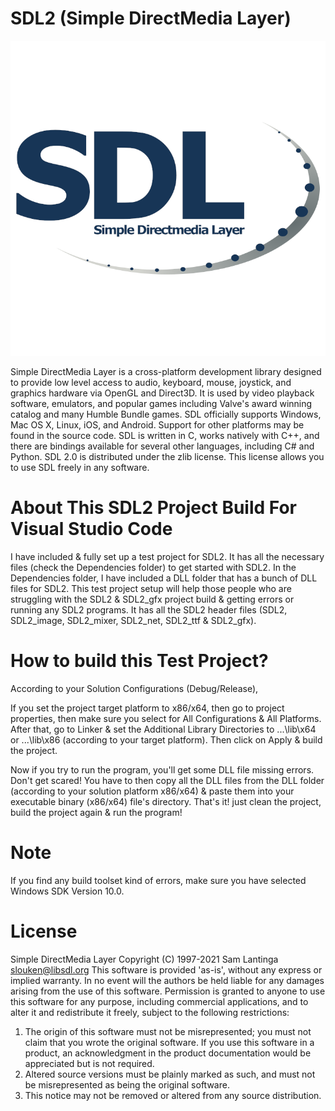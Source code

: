 # SDL2 (Simple DirectMedia Layer)

![SDL2](/Resources/Branding/logo.png?raw=true"SDL")

Simple DirectMedia Layer is a cross-platform development library designed to provide low level access to audio, keyboard, mouse, joystick, and graphics hardware via OpenGL and Direct3D. It is used by video playback software, emulators, and popular games including Valve's award winning catalog and many Humble Bundle games.
SDL officially supports Windows, Mac OS X, Linux, iOS, and Android. Support for other platforms may be found in the source code.
SDL is written in C, works natively with C++, and there are bindings available for several other languages, including C# and Python.
SDL 2.0 is distributed under the zlib license. This license allows you to use SDL freely in any software.

# About This SDL2 Project Build For Visual Studio Code
I have included & fully set up a test project for SDL2. It has all the necessary files (check the Dependencies folder) to get started with SDL2.
In the Dependencies folder, I have included a DLL folder that has a bunch of DLL files for SDL2.
This test project setup will help those people who are struggling with the SDL2 & SDL2_gfx project build & getting errors or running any SDL2 programs. 
It has all the SDL2 header files (SDL2, SDL2_image, SDL2_mixer, SDL2_net, SDL2_ttf & SDL2_gfx).

# How to build this Test Project?
According to your Solution Configurations (Debug/Release),

If you set the project target platform to x86/x64, then go to project properties, then make sure you select for All Configurations & All Platforms.
After that, go to Linker & set the Additional Library Directories to ...\lib\x64 or ...\lib\x86 (according to your target platform). 
Then click on Apply & build the project. 

Now if you try to run the program, you'll get some DLL file missing errors. Don't get scared!
You have to then copy all the DLL files from the DLL folder (according to your solution platform x86/x64) & paste them into your executable binary (x86/x64) file's directory.
That's it! just clean the project, build the project again & run the program!

# Note
If you find any build toolset kind of errors, make sure you have selected Windows SDK Version 10.0.

# License
Simple DirectMedia Layer
  Copyright (C) 1997-2021 Sam Lantinga <slouken@libsdl.org>
  This software is provided 'as-is', without any express or implied
  warranty.  In no event will the authors be held liable for any damages
  arising from the use of this software.
  Permission is granted to anyone to use this software for any purpose,
  including commercial applications, and to alter it and redistribute it
  freely, subject to the following restrictions:
  1. The origin of this software must not be misrepresented; you must not
     claim that you wrote the original software. If you use this software
     in a product, an acknowledgment in the product documentation would be
     appreciated but is not required.
  2. Altered source versions must be plainly marked as such, and must not be
     misrepresented as being the original software.
  3. This notice may not be removed or altered from any source distribution.
